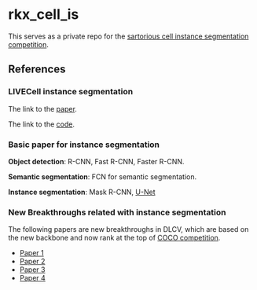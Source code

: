 rkx_cell_is
===========

This serves as a private repo for the [sartorious cell instance segmentation competition](https://www.kaggle.com/c/sartorius-cell-instance-segmentation/overview/description).


## References
### LIVECell instance segmentation
The link to the [paper](References/LIVECell%20-%20A%20large-scale%20dataset%20for%20label-free%20live%20cell%20segmentation.pdf).

The link to the [code](https://github.com/sartorius-research/LIVECell).

### Basic paper for instance segmentation
**Object detection**: R-CNN, Fast R-CNN, Faster R-CNN.

**Semantic segmentation**: FCN for semantic segmentation.

**Instance segmentation**: Mask R-CNN, [U-Net](References/U-Net%20Convolutional%20Networks%20for%20Biomedical%20Image%20Segmentation.pdf)

### New Breakthroughs related with instance segmentation
The following papers are new breakthroughs in DLCV, which are based on the new backbone and now rank
at the top of [COCO competition](https://paperswithcode.com/sota/instance-segmentation-on-coco).

+ [Paper 1](References/End-to-End%20Semi-Supervised%20Object%20Detection%20with%20Soft%20Teacher.pdf)
+ [Paper 2](References/CBNetV2%20-%20A%20Composite%20Backbone%20Network%20Architecture%20for%20Object%20Detection.pdf)
+ [Paper 3](References/Focal%20Self-attention%20for%20Local-Global%20Interactions%20in%20Vision%20Transformers.pdf)
+ [Paper 4](References/Swin%20Transformer%20-%20Hierarchical%20Vision%20Transformer%20using%20Shifted%20Windows.pdf)
